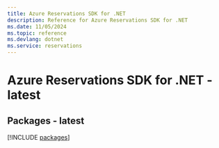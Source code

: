 ```yaml
---
title: Azure Reservations SDK for .NET
description: Reference for Azure Reservations SDK for .NET
ms.date: 11/05/2024
ms.topic: reference
ms.devlang: dotnet
ms.service: reservations
---
```

# Azure Reservations SDK for .NET - latest
## Packages - latest
[!INCLUDE [packages](reservations-index.md)]